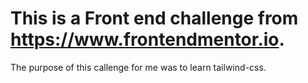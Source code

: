 # This is a Front end challenge from https://www.frontendmentor.io.

The purpose of this callenge for me was to learn tailwind-css.

